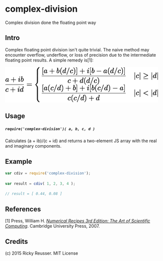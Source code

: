 # complex-division

Complex division done the floating point way

## Intro

Complex floating point division isn't quite trivial. The naive method may encounter overflow, underflow, or loss of precision due to the intermediate floating point results. A simple remedy is[1]:

![Complex division](docs/images/division.png)

## Usage

##### `require('complex-division')( a, b, c, d )`

Calculates (a + ib)/(c + id) and returns a two-element JS array with the real and imaginary components.

## Example

```javascript
var cdiv = require('complex-division');

var result = cdiv( 1, 2, 3, 4 );

// result = [ 0.44, 0.08 ]
```


## References

[1] Press, William H. *[Numerical Recipes 3rd Edition: The Art of Scientific Computing](https://books.google.com/books?id=1aAOdzK3FegC&pg=PA226&lpg=PA226&dq=complex+division+underflow&source=bl&ots=3jPhF9Irii&sig=JwEAckqmfBNd8dIQTrUD-Pk9dzE&hl=en&sa=X&ei=-VZQVYDpJImRyATAoYCwBg&ved=0CDwQ6AEwBA#v=onepage&q=complex%20division%20underflow&f=false)*. Cambridge University Press, 2007.

## Credits
(c) 2015 Ricky Reusser. MIT License
